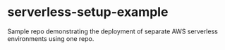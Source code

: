 # serverless-setup-example

Sample repo demonstrating the deployment of separate AWS serverless environments using one repo.

